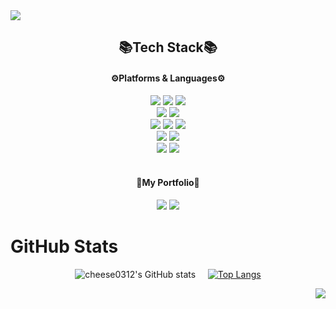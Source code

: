 <img src="https://capsule-render.vercel.app/api?type=waving&color=auto&height=200&section=header&text=YeEunGitHub!&fontSize=80"/>

<div align="center">

<h2>📚Tech Stack📚</h2>
<h4>⚙Platforms & Languages⚙</h4>

<img src="https://img.shields.io/badge/Java-66CC66?style=flat-square&logo=java&logoColor=white"/>

<img src="https://img.shields.io/badge/JavaScript-FFCC66?style=flat-square&logo=JavaScript&logoColor=white"/>

<img src="https://img.shields.io/badge/jQuery-333399?style=flat-square&logo=jQuery&logoColor=white"/>

<br/>

<img src="https://img.shields.io/badge/HTML5-FF6633?style=flat-square&logo=HTML5&logoColor=white"/>

<img src="https://img.shields.io/badge/CSS-0099FF?style=flat-square&logo=css3&logoColor=white"/>

<br/>

<img src="https://img.shields.io/badge/Spring-66CC33?style=flat-square&logo=Spring&logoColor=white"/>

<img src="https://img.shields.io/badge/SpringBoot-339900?style=flat-square&logo=SpringBoot&logoColor=white"/>

<img src="https://img.shields.io/badge/Thymeleaf-336600?style=flat-square&logo=Thymeleaf&logoColor=white"/>

<br/>

<img src="https://img.shields.io/badge/Oracle-FF0000?style=flat-square&logo=Oracle&logoColor=white"/>

<img src="https://img.shields.io/badge/MySQL-3399FF?style=flat-square&logo=MySQL&logoColor=white"/>

<br/>

<img src="https://img.shields.io/badge/Git-222222?style=flat-square&logo=Git&logoColor=white"/>

<img src="https://img.shields.io/badge/GitHub-333333?style=flat-square&logo=GitHub&logoColor=white"/>

</div>

<br/>

<div align="center">
 <h4>💜My Portfolio💜</h4>

  
<a href="https://velog.io/@clwm_032">
<img src="https://img.shields.io/badge/Velog-3DDC84?style=flat-square&logo=Blogger&logoColor=white"/></a>

<a href="https://www.notion.so/ca114ca5a74a4555ba5bf0f1a6193642">
<img src="https://img.shields.io/badge/Notion-330000?style=flat-square&logo=Notion&logoColor=white"/>
</a>

</div>

# GitHub Stats
<div align="center">
  
![cheese0312's GitHub stats](https://github-readme-stats.vercel.app/api?username=cheese0312&theme=ocean_dark&show_icons=true)&nbsp;&nbsp;&nbsp;&nbsp; 
[![Top Langs](https://github-readme-stats.vercel.app/api/top-langs/?username=cheese0312&layout=compact&theme=ocean_dark&langs_count=10)](https://github.com/anuraghazra/github-readme-stats)
  
</div>

<div align="right">
  
[![](https://visitcount.itsvg.in/api?id=CJH0120&icon=7&color=6)](https://visitcount.itsvg.in)
   
</div>


<!-- Here are some ideas to get you started:

- 🔭 I’m currently working on ...
- 🌱 I’m currently learning ...
- 👯 I’m looking to collaborate on ...
- 🤔 I’m looking for help with ...
- 💬 Ask me about ...
- 📫 How to reach me: ...
- 😄 Pronouns: ...
- ⚡ Fun fact: ...
-->
